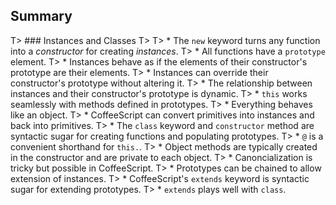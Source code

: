 
## Summary

T> ### Instances and Classes
T>
T> * The `new` keyword turns any function into a *constructor* for creating *instances*.
T> * All functions have a `prototype` element.
T> * Instances behave as if the elements of their constructor's prototype are their elements.
T> * Instances can override their constructor's prototype without altering it.
T> * The relationship between instances and their constructor's prototype is dynamic.
T> * `this` works seamlessly with methods defined in prototypes.
T> * Everything behaves like an object.
T> * CoffeeScript can convert primitives into instances and back into primitives.
T> * The `class` keyword and `constructor` method are syntactic sugar for creating functions and populating prototypes.
T> * `@` is a convenient shorthand for `this.`.
T> * Object methods are typically created in the constructor and are private to each object.
T> * Canoncialization is tricky but possible in CoffeeScript.
T> * Prototypes can be chained to allow extension of instances.
T> * CoffeeScript's `extends` keyword is syntactic sugar for extending prototypes.
T> * `extends` plays well with `class`.
